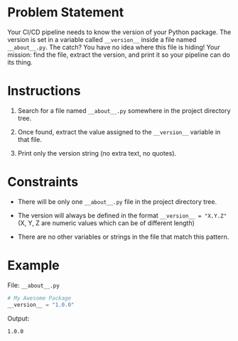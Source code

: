 # Problem Statement

Your CI/CD pipeline needs to know the version of your Python package. The version is set in a variable called `__version__` inside a file named `__about__.py`. The catch? You have no idea where this file is hiding! Your mission: find the file, extract the version, and print it so your pipeline can do its thing.

# Instructions

1. Search for a file named `__about__.py` somewhere in the project directory tree.

2. Once found, extract the value assigned to the `__version__` variable in that file.

3. Print only the version string (no extra text, no quotes).

# Constraints

- There will be only one `__about__.py` file in the project directory tree.

- The version will always be defined in the format `__version__ = "X.Y.Z"` (X, Y, Z are numeric values which can be of different length)

- There are no other variables or strings in the file that match this pattern.

# Example

File: `__about__.py`

```python
# My Awesome Package
__version__ = "1.0.0"
```

Output:

```
1.0.0
```

